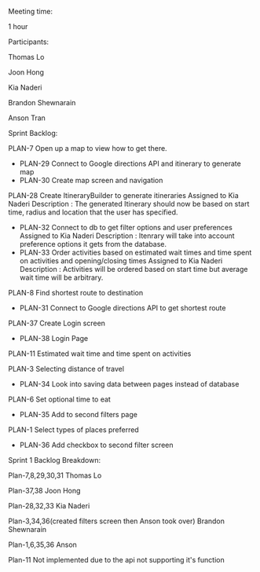 
Meeting time:

1 hour

Participants:

Thomas Lo

Joon Hong

Kia Naderi

Brandon Shewnarain

Anson Tran

Sprint Backlog:


PLAN-7 Open up a map to view how to get there.
- PLAN-29	Connect to Google directions API and itinerary to generate map
- PLAN-30 Create map screen and navigation

PLAN-28 Create ItineraryBuilder to generate itineraries Assigned to Kia Naderi
Description : The generated Itinerary should now be based on start time, radius and location that the user has specified.
- PLAN-32	Connect to db to get filter options and user preferences Assigned to Kia Naderi
Description : Itenrary will take into account preference options it gets from the database.
- PLAN-33	Order activities based on estimated wait times and time spent on activities and opening/closing times Assigned to Kia Naderi
Description : Activities will be ordered based on start time but average wait time will be arbitrary.

PLAN-8 Find shortest route to destination
- PLAN-31	Connect to Google directions API to get shortest route

PLAN-37 Create Login screen
- PLAN-38	Login Page

PLAN-11 Estimated wait time and time spent on activities

PLAN-3 Selecting distance of travel
- PLAN-34	Look into saving data between pages instead of database

PLAN-6 Set optional time to eat
- PLAN-35	Add to second filters page

PLAN-1 Select types of places preferred
- PLAN-36	Add checkbox to second filter screen


Sprint 1 Backlog Breakdown:

Plan-7,8,29,30,31 Thomas Lo

Plan-37,38 Joon Hong

Plan-28,32,33 Kia Naderi

Plan-3,34,36(created filters screen then Anson took over) Brandon Shewnarain

Plan-1,6,35,36 Anson

Plan-11 Not implemented due to the api not supporting it's function
